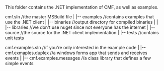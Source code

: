 This folder contains the .NET implementation of CMF, as well as examples.

cmf.sln  //the master MSBuild file
|
|-- examples  //contains examples that use the .NET client
|
|-- binaries  //output directory for compiled binaries
|
|  |-- libraries  //we don't use nuget since not everyone has the internet
|
|-- source  //the source for the .NET client implementation
|
|-- tests  //contains unit tests


cmf.examples.sln  //if you're only interested in the example code
|
|-- cmf.exmaples.duplex  //a windows forms app that sends and receives events
|
|-- cmf.examples.messages  //a class library that defines a few simple events
